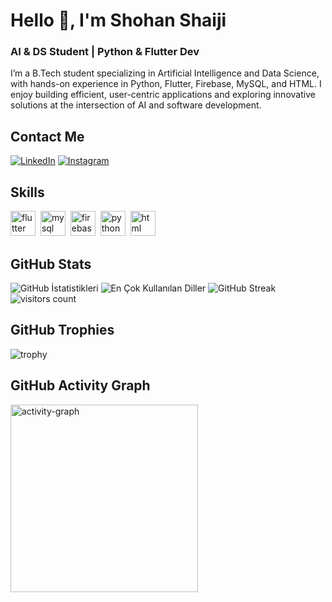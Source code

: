# Hello 👋, I'm Shohan Shaiji
### AI & DS Student | Python & Flutter Dev

I’m a B.Tech student specializing in Artificial Intelligence and Data Science, with hands-on experience in Python, Flutter, Firebase, MySQL, and HTML. I enjoy building efficient, user-centric applications and exploring innovative solutions at the intersection of AI and software development.

## Contact Me
<p><a href="https://www.linkedin.com/in/shohan-shaiji-26b72a34a" target="_blank"><img src="https://img.shields.io/badge/LinkedIn-%230077B5.svg?&style=flat-square&logo=linkedin&logoColor=white" alt="LinkedIn"></a> <a href="I'm on Instagram as @shohan_mathew. Install the app to follow my photos and videos. https://www.instagram.com/invites/contact/?igsh=567zgnrdrkiq&utm_content=bz2ywn1" target="_blank"><img src="https://img.shields.io/badge/Instagram-%23E4405F.svg?&style=flat-square&logo=instagram&logoColor=white" alt="Instagram"></a> </p>

## Skills

<p align="left">
<img src="https://cdn.jsdelivr.net/gh/devicons/devicon/icons/flutter/flutter-original.svg" alt="flutter" width="40" height="40"/>&nbsp;
<img src="https://cdn.jsdelivr.net/gh/devicons/devicon/icons/mysql/mysql-original.svg" alt="mysql" width="40" height="40"/>&nbsp;
<img src="https://cdn.jsdelivr.net/gh/devicons/devicon/icons/firebase/firebase-plain.svg" alt="firebase" width="40" height="40"/>&nbsp;
<img src="https://cdn.jsdelivr.net/gh/devicons/devicon/icons/python/python-original.svg" alt="python" width="40" height="40"/>&nbsp;
<img src="https://cdn.jsdelivr.net/gh/devicons/devicon/icons/html5/html5-original.svg" alt="html" width="40" height="40"/>&nbsp;
</p>

## GitHub Stats

<img src="https://github-readme-stats.vercel.app/api?username=shohanmathew&show_icons=true&count_private=true&theme=null" alt="GitHub İstatistikleri" />

<img src="https://github-readme-stats.vercel.app/api/top-langs/?username=shohanmathew&layout=compact&theme=null" alt="En Çok Kullanılan Diller" />

<img src="https://github-readme-streak-stats.herokuapp.com/?user=shohanmathew&theme=null" alt="GitHub Streak" />

<img src="https://profile-counter.glitch.me/shohanmathew/count.svg?" alt="visitors count" />

## GitHub Trophies

<img src="https://github-profile-trophy.vercel.app/?username=shohanmathew" alt="trophy" />

## GitHub Activity Graph

<img src="https://github-readme-activity-graph.vercel.app/graph?username=shohanmathew&radius=16&theme=xcode&area=true&order=5" height="300" alt="activity-graph" />

